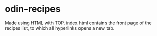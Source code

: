# odin-recipes
Made using HTML with TOP. index.html contains the front page of the recipes list, to which all hyperlinks opens a new tab.
